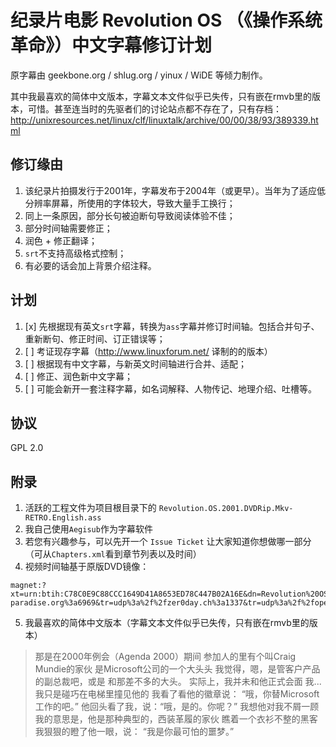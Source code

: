 # 纪录片电影 Revolution OS （《操作系统革命》）中文字幕修订计划

原字幕由 geekbone.org / shlug.org / yinux / WiDE 等倾力制作。

其中我最喜欢的简体中文版本，字幕文本文件似乎已失传，只有嵌在rmvb里的版本，可惜。甚至连当时的先驱者们的讨论站点都不存在了，只有存档：
http://unixresources.net/linux/clf/linuxtalk/archive/00/00/38/93/389339.html

## 修订缘由
1. 该纪录片拍摄发行于2001年，字幕发布于2004年（或更早）。当年为了适应低分辨率屏幕，所使用的字体较大，导致大量手工换行；
2. 同上一条原因，部分长句被迫断句导致阅读体验不佳；
3. 部分时间轴需要修正；
4. 润色 + 修正翻译；
5. `srt`不支持高级格式控制；
6. 有必要的话会加上背景介绍注释。

## 计划

1. [x] 先根据现有英文`srt`字幕，转换为`ass`字幕并修订时间轴。包括合并句子、重新断句、修正时间、订正错误等；
2. [ ] 考证现存字幕（http://www.linuxforum.net/ 译制的的版本）
3. [ ] 根据现有中文字幕，与新英文时间轴进行合并、适配；
4. [ ] 修正、润色新中文字幕；
5. [ ] 可能会新开一套注释字幕，如名词解释、人物传记、地理介绍、吐槽等。

## 协议
GPL 2.0

## 附录
1. 活跃的工程文件为项目根目录下的 `Revolution.OS.2001.DVDRip.Mkv-RETRO.English.ass`
2. 我自己使用`Aegisub`作为字幕软件
3. 若您有兴趣参与，可以先开一个 `Issue Ticket` 让大家知道你想做哪一部分（可从`Chapters.xml`看到章节列表以及时间）
4. 视频时间轴基于原版DVD镜像：
```
magnet:?xt=urn:btih:C78C0E9C88CCC1649D41A8653ED78C447B02A16E&dn=Revolution%20OS&tr=udp%3a%2f%2ftracker.leechers-paradise.org%3a6969&tr=udp%3a%2f%2fzer0day.ch%3a1337&tr=udp%3a%2f%2fopen.demonii.com%3a1337&tr=udp%3a%2f%2ftracker.coppersurfer.tk%3a6969&tr=udp%3a%2f%2fexodus.desync.com%3a6969
```
5. 我最喜欢的简体中文版本（字幕文本文件似乎已失传，只有嵌在rmvb里的版本）
> 那是在2000年例会（Agenda 2000）期间 
> 参加人的里有个叫Craig Mundie的家伙 
> 是Microsoft公司的一个大头头 
> 我觉得，嗯，是管客户产品的副总裁吧，或是 
> 和那差不多的大头。 
> 实际上，我并未和他正式会面 
> 我...我只是碰巧在电梯里撞见他的 
> 我看了看他的徽章说： 
> “哦，你替Microsoft工作的吧。” 
> 他回头看了我，说：“哦，是的。你呢？” 
> 我想他对我不屑一顾 
> 我的意思是，他是那种典型的，西装革履的家伙 
> 瞧着一个衣衫不整的黑客 
> 我狠狠的瞪了他一眼，说： 
> “我是你最可怕的噩梦。” 